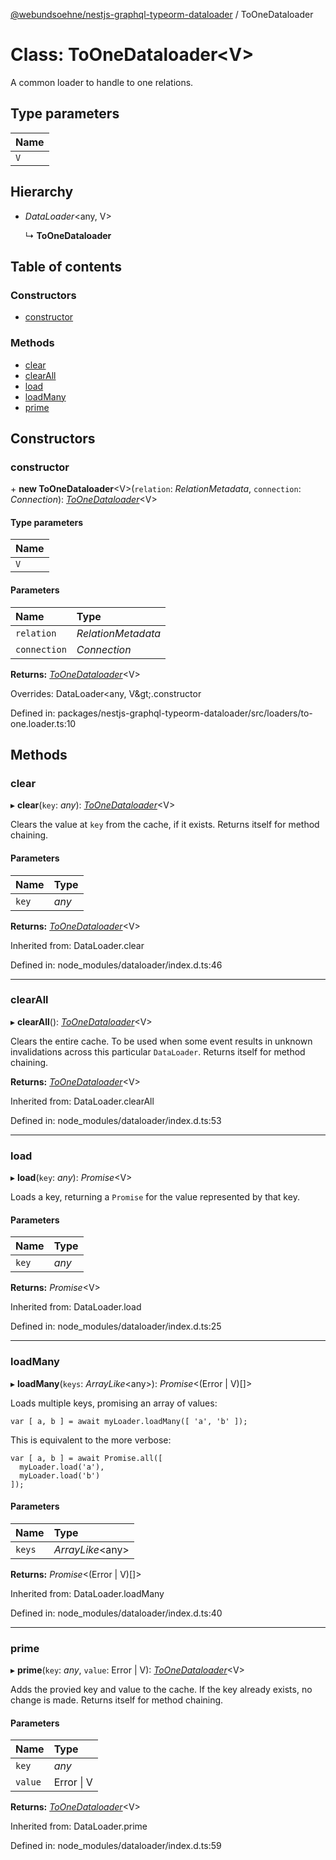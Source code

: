 [@webundsoehne/nestjs-graphql-typeorm-dataloader](../README.md) / ToOneDataloader

# Class: ToOneDataloader<V\>

A common loader to handle to one relations.

## Type parameters

| Name |
| :------ |
| `V` |

## Hierarchy

- *DataLoader*<any, V\>

  ↳ **ToOneDataloader**

## Table of contents

### Constructors

- [constructor](toonedataloader.md#constructor)

### Methods

- [clear](toonedataloader.md#clear)
- [clearAll](toonedataloader.md#clearall)
- [load](toonedataloader.md#load)
- [loadMany](toonedataloader.md#loadmany)
- [prime](toonedataloader.md#prime)

## Constructors

### constructor

\+ **new ToOneDataloader**<V\>(`relation`: *RelationMetadata*, `connection`: *Connection*): [*ToOneDataloader*](toonedataloader.md)<V\>

#### Type parameters

| Name |
| :------ |
| `V` |

#### Parameters

| Name | Type |
| :------ | :------ |
| `relation` | *RelationMetadata* |
| `connection` | *Connection* |

**Returns:** [*ToOneDataloader*](toonedataloader.md)<V\>

Overrides: DataLoader&lt;any, V\&gt;.constructor

Defined in: packages/nestjs-graphql-typeorm-dataloader/src/loaders/to-one.loader.ts:10

## Methods

### clear

▸ **clear**(`key`: *any*): [*ToOneDataloader*](toonedataloader.md)<V\>

Clears the value at `key` from the cache, if it exists. Returns itself for
method chaining.

#### Parameters

| Name | Type |
| :------ | :------ |
| `key` | *any* |

**Returns:** [*ToOneDataloader*](toonedataloader.md)<V\>

Inherited from: DataLoader.clear

Defined in: node_modules/dataloader/index.d.ts:46

___

### clearAll

▸ **clearAll**(): [*ToOneDataloader*](toonedataloader.md)<V\>

Clears the entire cache. To be used when some event results in unknown
invalidations across this particular `DataLoader`. Returns itself for
method chaining.

**Returns:** [*ToOneDataloader*](toonedataloader.md)<V\>

Inherited from: DataLoader.clearAll

Defined in: node_modules/dataloader/index.d.ts:53

___

### load

▸ **load**(`key`: *any*): *Promise*<V\>

Loads a key, returning a `Promise` for the value represented by that key.

#### Parameters

| Name | Type |
| :------ | :------ |
| `key` | *any* |

**Returns:** *Promise*<V\>

Inherited from: DataLoader.load

Defined in: node_modules/dataloader/index.d.ts:25

___

### loadMany

▸ **loadMany**(`keys`: *ArrayLike*<any\>): *Promise*<(Error \| V)[]\>

Loads multiple keys, promising an array of values:

    var [ a, b ] = await myLoader.loadMany([ 'a', 'b' ]);

This is equivalent to the more verbose:

    var [ a, b ] = await Promise.all([
      myLoader.load('a'),
      myLoader.load('b')
    ]);

#### Parameters

| Name | Type |
| :------ | :------ |
| `keys` | *ArrayLike*<any\> |

**Returns:** *Promise*<(Error \| V)[]\>

Inherited from: DataLoader.loadMany

Defined in: node_modules/dataloader/index.d.ts:40

___

### prime

▸ **prime**(`key`: *any*, `value`: Error \| V): [*ToOneDataloader*](toonedataloader.md)<V\>

Adds the provied key and value to the cache. If the key already exists, no
change is made. Returns itself for method chaining.

#### Parameters

| Name | Type |
| :------ | :------ |
| `key` | *any* |
| `value` | Error \| V |

**Returns:** [*ToOneDataloader*](toonedataloader.md)<V\>

Inherited from: DataLoader.prime

Defined in: node_modules/dataloader/index.d.ts:59
